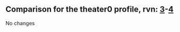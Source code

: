 ## Comparison for the theater0 profile, rvn: [3](https://github.com/PRO100KatYT/FortniteProfileRevisions/tree/main/profiles/theater0/3%20theater0.json)-[4](https://github.com/PRO100KatYT/FortniteProfileRevisions/tree/main/profiles/theater0/4%20theater0.json)

No changes
